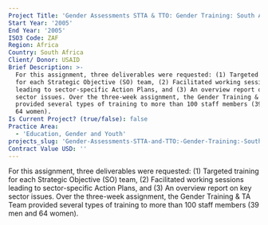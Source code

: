 ```yaml
---
Project Title: 'Gender Assessments STTA & TTO: Gender Training: South Africa (TDY 57)'
Start Year: '2005'
End Year: '2005'
ISO3 Code: ZAF
Region: Africa
Country: South Africa
Client/ Donor: USAID
Brief Description: >-
  For this assignment, three deliverables were requested: (1) Targeted training
  for each Strategic Objective (SO) team, (2) Facilitated working sessions
  leading to sector-specific Action Plans, and (3) An overview report on key
  sector issues. Over the three-week assignment, the Gender Training & TA Team
  provided several types of training to more than 100 staff members (39 men and
  64 women).
Is Current Project? (true/false): false
Practice Area:
  - 'Education, Gender and Youth'
projects_slug: 'Gender-Assessments-STTA-and-TTO:-Gender-Training:-South-Africa-(TDY-57)'
Contract Value USD: ''
---
```

For this assignment, three deliverables were requested: (1) Targeted training for each Strategic Objective (SO) team, (2) Facilitated working sessions leading to sector-specific Action Plans, and (3) An overview report on key sector issues. Over the three-week assignment, the Gender Training & TA Team provided several types of training to more than 100 staff members (39 men and 64 women).